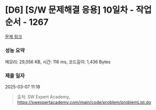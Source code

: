 # [D6] [S/W 문제해결 응용] 10일차 - 작업순서 - 1267 

[문제 링크](https://swexpertacademy.com/main/code/problem/problemDetail.do?contestProbId=AV18TrIqIwUCFAZN) 

### 성능 요약

메모리: 29,056 KB, 시간: 116 ms, 코드길이: 1,436 Bytes

### 제출 일자

2025-03-07 11:18



> 출처: SW Expert Academy, https://swexpertacademy.com/main/code/problem/problemList.do